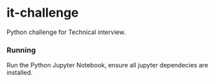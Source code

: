 # it-challenge

Python challenge for Technical interview.

### Running

Run the Python Jupyter Notebook, ensure all jupyter dependecies are installed.